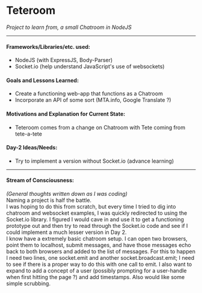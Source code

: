 # Teteroom
_Project to learn from, a small Chatroom in NodeJS_
--- --- --- --- --- --- --- --- --- --- --- ---
#### Frameworks/Libraries/etc. used:
+ NodeJS (with ExpressJS, Body-Parser)
+ Socket.io (help understand JavaScript's use of websockets)

#### Goals and Lessons Learned:
+ Create a functioning web-app that functions as a Chatroom
+ Incorporate an API of some sort (MTA.info, Google Translate ?)

#### Motivations and Explanation for Current State:
+ Teteroom comes from a change on Chatroom with Tete coming from tete-a-tete

#### Day-2 Ideas/Needs:
+ Try to implement a version without Socket.io (advance learning)

--- --- --- --- --- --- --- --- --- --- --- ---
#### Stream of Consciousness:
_(General thoughts written down as I was coding)_  
Naming a project is half the battle.  
I was hoping to do this from scratch, but every time I tried to dig into chatroom and websocket examples, I was quickly redirected to using the Socket.io library. I figured I would cave in and use it to get a functioning prototype out and then try to read through the Socket.io code and see if I could implement a much lesser version in Day 2.  
I know have a extremely basic chatroom setup. I can open two browsers, point them to localhost, submit messages, and have those messages echo back to both browsers and added to the list of messages. For this to happen I need two lines, one socket.emit and another socket.broadcast.emit; I need to see if there is a proper way to do this with one call to emit. I also want to expand to add a concept of a user (possibly prompting for a user-handle when first hitting the page ?) and add timestamps. Also would like some simple scrubbing.  

